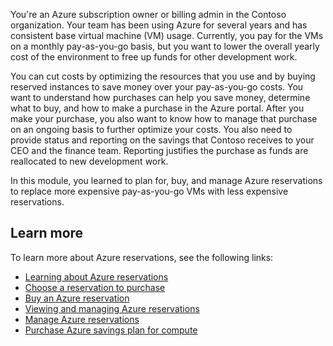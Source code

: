 You're an Azure subscription owner or billing admin in the Contoso organization. Your team has been using Azure for several years and has consistent base virtual machine (VM) usage. Currently, you pay for the VMs on a monthly pay-as-you-go basis, but you want to lower the overall yearly cost of the environment to free up funds for other development work.

You can cut costs by optimizing the resources that you use and by buying reserved instances to save money over your pay-as-you-go costs. You want to understand how purchases can help you save money, determine what to buy, and how to make a purchase in the Azure portal. After you make your purchase, you also want to know how to manage that purchase on an ongoing basis to further optimize your costs. You also need to provide status and reporting on the savings that Contoso receives to your CEO and the finance team. Reporting justifies the purchase as funds are reallocated to new development work.

In this module, you learned to plan for, buy, and manage Azure reservations to replace more expensive pay-as-you-go VMs with less expensive reservations.

## Learn more

To learn more about Azure reservations, see the following links:

- [Learning about Azure reservations](/azure/cost-management-billing/reservations/save-compute-costs-reservations)
- [Choose a reservation to purchase](/azure/cost-management-billing/reservations/determine-reservation-purchase)
- [Buy an Azure reservation](/azure/cost-management-billing/reservations/prepare-buy-reservation)
- [Viewing and managing Azure reservations](/azure/cost-management-billing/reservations/view-reservations)
- [Manage Azure reservations](/azure/cost-management-billing/reservations/manage-reserved-vm-instance)
- [Purchase Azure savings plan for compute](/training/modules/azure-savings-plan-for-compute/)
